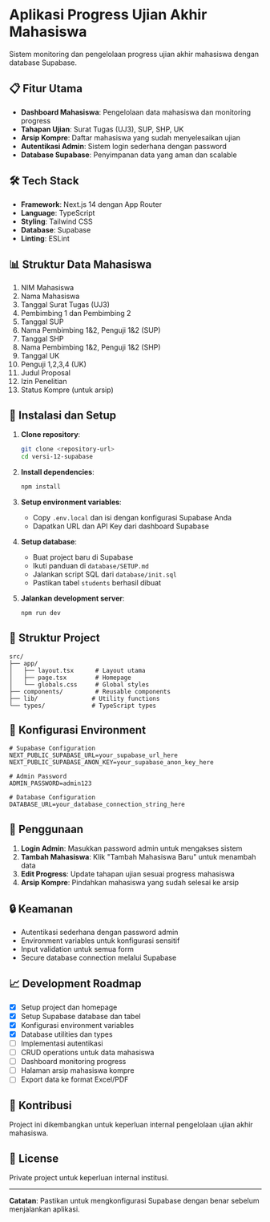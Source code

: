 # Aplikasi Progress Ujian Akhir Mahasiswa

Sistem monitoring dan pengelolaan progress ujian akhir mahasiswa dengan database Supabase.

## 📋 Fitur Utama

- **Dashboard Mahasiswa**: Pengelolaan data mahasiswa dan monitoring progress
- **Tahapan Ujian**: Surat Tugas (UJ3), SUP, SHP, UK
- **Arsip Kompre**: Daftar mahasiswa yang sudah menyelesaikan ujian
- **Autentikasi Admin**: Sistem login sederhana dengan password
- **Database Supabase**: Penyimpanan data yang aman dan scalable

## 🛠️ Tech Stack

- **Framework**: Next.js 14 dengan App Router
- **Language**: TypeScript
- **Styling**: Tailwind CSS
- **Database**: Supabase
- **Linting**: ESLint

## 📊 Struktur Data Mahasiswa

1. NIM Mahasiswa
2. Nama Mahasiswa
3. Tanggal Surat Tugas (UJ3)
4. Pembimbing 1 dan Pembimbing 2
5. Tanggal SUP
6. Nama Pembimbing 1&2, Penguji 1&2 (SUP)
7. Tanggal SHP
8. Nama Pembimbing 1&2, Penguji 1&2 (SHP)
9. Tanggal UK
10. Penguji 1,2,3,4 (UK)
11. Judul Proposal
12. Izin Penelitian
13. Status Kompre (untuk arsip)

## 🚀 Instalasi dan Setup

1. **Clone repository**:
   ```bash
   git clone <repository-url>
   cd versi-12-supabase
   ```

2. **Install dependencies**:
   ```bash
   npm install
   ```

3. **Setup environment variables**:
   - Copy `.env.local` dan isi dengan konfigurasi Supabase Anda
   - Dapatkan URL dan API Key dari dashboard Supabase

4. **Setup database**:
   - Buat project baru di Supabase
   - Ikuti panduan di `database/SETUP.md`
   - Jalankan script SQL dari `database/init.sql`
   - Pastikan tabel `students` berhasil dibuat

5. **Jalankan development server**:
   ```bash
   npm run dev
   ```

## 📁 Struktur Project

```
src/
├── app/
│   ├── layout.tsx      # Layout utama
│   ├── page.tsx        # Homepage
│   └── globals.css     # Global styles
├── components/         # Reusable components
├── lib/               # Utility functions
└── types/             # TypeScript types
```

## 🔧 Konfigurasi Environment

```env
# Supabase Configuration
NEXT_PUBLIC_SUPABASE_URL=your_supabase_url_here
NEXT_PUBLIC_SUPABASE_ANON_KEY=your_supabase_anon_key_here

# Admin Password
ADMIN_PASSWORD=admin123

# Database Configuration
DATABASE_URL=your_database_connection_string_here
```

## 📱 Penggunaan

1. **Login Admin**: Masukkan password admin untuk mengakses sistem
2. **Tambah Mahasiswa**: Klik "Tambah Mahasiswa Baru" untuk menambah data
3. **Edit Progress**: Update tahapan ujian sesuai progress mahasiswa
4. **Arsip Kompre**: Pindahkan mahasiswa yang sudah selesai ke arsip

## 🔒 Keamanan

- Autentikasi sederhana dengan password admin
- Environment variables untuk konfigurasi sensitif
- Input validation untuk semua form
- Secure database connection melalui Supabase

## 📈 Development Roadmap

- [x] Setup project dan homepage
- [x] Setup Supabase database dan tabel
- [x] Konfigurasi environment variables
- [x] Database utilities dan types
- [ ] Implementasi autentikasi
- [ ] CRUD operations untuk data mahasiswa
- [ ] Dashboard monitoring progress
- [ ] Halaman arsip mahasiswa kompre
- [ ] Export data ke format Excel/PDF

## 🤝 Kontribusi

Project ini dikembangkan untuk keperluan internal pengelolaan ujian akhir mahasiswa.

## 📄 License

Private project untuk keperluan internal institusi.

---

**Catatan**: Pastikan untuk mengkonfigurasi Supabase dengan benar sebelum menjalankan aplikasi.
